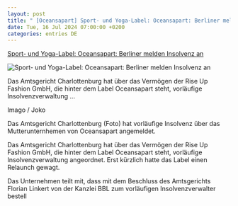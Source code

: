 ```yaml
---
layout: post
title: " [Oceansapart] Sport- und Yoga-Label: Oceansapart: Berliner melden Insolvenz an"
date: Tue, 16 Jul 2024 07:00:00 +0200
categories: entries DE
---
```

[Sport- und Yoga-Label: Oceansapart: Berliner melden Insolvenz an](https://www.textilwirtschaft.de/business/sports/berliner-sport--und-yoga-label-unternehmen-hinter-sportmarke-oceansapart-ist-insolvent-245958)

![Sport- und Yoga-Label: Oceansapart: Berliner melden Insolvenz an](https://www.textilwirtschaft.de/news/media/28/IMAGO--Joko-272123.jpeg)

Das Amtsgericht Charlottenburg hat über das Vermögen der Rise Up Fashion GmbH, die hinter dem Label Oceansapart steht, vorläufige Insolvenzverwaltung ...

Imago / Joko

Das Amtsgericht Charlottenburg (Foto) hat vorläufige Insolvenz über das Mutterunternhemen von Oceansapart angemeldet.

Das Amtsgericht Charlottenburg hat über das Vermögen der Rise Up Fashion GmbH, die hinter dem Label Oceansapart steht, vorläufige Insolvenzverwaltung angeordnet. Erst kürzlich hatte das Label einen Relaunch gewagt.

Das Unternehmen teilt mit, dass mit dem Beschluss des Amtsgerichts Florian Linkert von der Kanzlei BBL zum vorläufigen Insolvenzverwalter bestell

